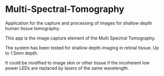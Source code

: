 # Multi-Spectral-Tomography
Application for the capture and processing of images for shallow depth human tissue tomography. 

This app is the image capture element of the Multi Spectral Tomography.

The system has been tested for shallow depth imaging in retinal tissue. Up to 1.5mm depth. 

It could be modified to image skin or other tissue if the incoherent low power LEDs are replaced by lasers of the same wavelength.
